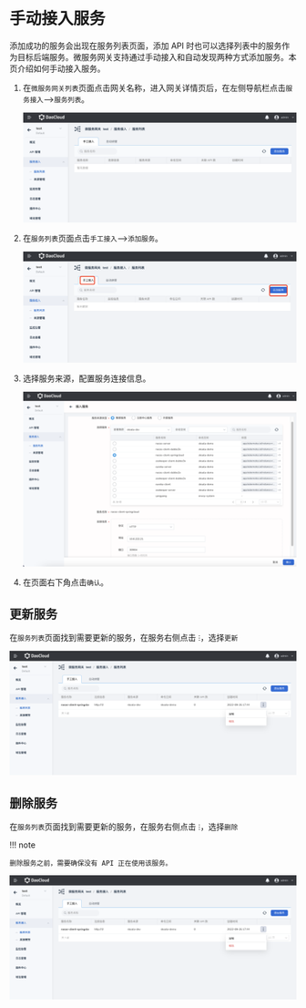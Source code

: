 # 手动接入服务

添加成功的服务会出现在服务列表页面，添加 API 时也可以选择列表中的服务作为目标后端服务。微服务网关支持通过手动接入和自动发现两种方式添加服务。本页介绍如何手动接入服务。

1. 在`微服务网关列表`页面点击网关名称，进入网关详情页后，在左侧导航栏点击`服务接入`-->`服务列表`。

    ![服务列表](imgs/service-list.png)

2. 在`服务列表`页面点击`手工接入`-->`添加服务`。

    ![服务列表](imgs/manual.png)

3. 选择服务来源，配置服务连接信息。

    ![服务配置](imgs/config.png)

4. 在页面右下角点击`确认`。


## 更新服务

在`服务列表`页面找到需要更新的服务，在服务右侧点击 `ⵗ`，选择`更新`

![更新服务](imgs/update.png)

## 删除服务

在`服务列表`页面找到需要更新的服务，在服务右侧点击 `ⵗ`，选择`删除`

!!! note

    删除服务之前，需要确保没有 API 正在使用该服务。

![删除服务](imgs/update.png)